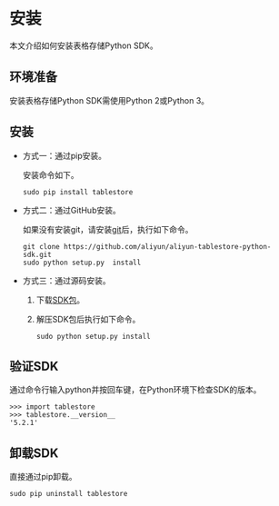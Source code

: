 # 安装

本文介绍如何安装表格存储Python SDK。

## 环境准备

安装表格存储Python SDK需使用Python 2或Python 3。

## 安装

-   方式一：通过pip安装。

    安装命令如下。

    ```
    sudo pip install tablestore
    ```

-   方式二：通过GitHub安装。

    如果没有安装git，请安装[git](https://git-scm.com/downloads)后，执行如下命令。

    ```
    git clone https://github.com/aliyun/aliyun-tablestore-python-sdk.git
    sudo python setup.py  install              
    ```

-   方式三：通过源码安装。
    1.  下载[SDK包](https://tablestore-doc.oss-cn-hangzhou.aliyuncs.com/aliyun-tablestore-sdk/python/aliyun-tablestore-python-sdk-5.1.0.tar.gz)。
    2.  解压SDK包后执行如下命令。

        ```
        sudo python setup.py install       
        ```


## 验证SDK

通过命令行输入python并按回车键，在Python环境下检查SDK的版本。

```
>>> import tablestore
>>> tablestore.__version__
'5.2.1'       
```

## 卸载SDK

直接通过pip卸载。

```
sudo pip uninstall tablestore     
```

